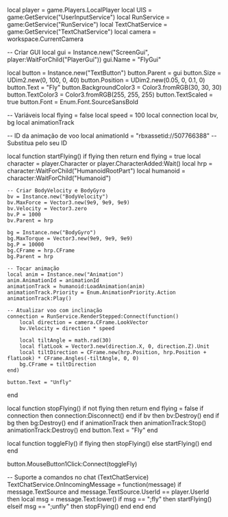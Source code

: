 local player = game.Players.LocalPlayer
local UIS = game:GetService("UserInputService")
local RunService = game:GetService("RunService")
local TextChatService = game:GetService("TextChatService")
local camera = workspace.CurrentCamera

-- Criar GUI
local gui = Instance.new("ScreenGui", player:WaitForChild("PlayerGui"))
gui.Name = "FlyGui"

local button = Instance.new("TextButton")
button.Parent = gui
button.Size = UDim2.new(0, 100, 0, 40)
button.Position = UDim2.new(0.05, 0, 0.1, 0)
button.Text = "Fly"
button.BackgroundColor3 = Color3.fromRGB(30, 30, 30)
button.TextColor3 = Color3.fromRGB(255, 255, 255)
button.TextScaled = true
button.Font = Enum.Font.SourceSansBold

-- Variáveis
local flying = false
local speed = 100
local connection
local bv, bg
local animationTrack

-- ID da animação de voo
local animationId = "rbxassetid://507766388" -- Substitua pelo seu ID

local function startFlying()
	if flying then return end
	flying = true
	local character = player.Character or player.CharacterAdded:Wait()
	local hrp = character:WaitForChild("HumanoidRootPart")
	local humanoid = character:WaitForChild("Humanoid")

	-- Criar BodyVelocity e BodyGyro
	bv = Instance.new("BodyVelocity")
	bv.MaxForce = Vector3.new(9e9, 9e9, 9e9)
	bv.Velocity = Vector3.zero
	bv.P = 1000
	bv.Parent = hrp

	bg = Instance.new("BodyGyro")
	bg.MaxTorque = Vector3.new(9e9, 9e9, 9e9)
	bg.P = 10000
	bg.CFrame = hrp.CFrame
	bg.Parent = hrp

	-- Tocar animação
	local anim = Instance.new("Animation")
	anim.AnimationId = animationId
	animationTrack = humanoid:LoadAnimation(anim)
	animationTrack.Priority = Enum.AnimationPriority.Action
	animationTrack:Play()

	-- Atualizar voo com inclinação
	connection = RunService.RenderStepped:Connect(function()
		local direction = camera.CFrame.LookVector
		bv.Velocity = direction * speed

		local tiltAngle = math.rad(30)
		local flatLook = Vector3.new(direction.X, 0, direction.Z).Unit
		local tiltDirection = CFrame.new(hrp.Position, hrp.Position + flatLook) * CFrame.Angles(-tiltAngle, 0, 0)
		bg.CFrame = tiltDirection
	end)

	button.Text = "Unfly"
end

local function stopFlying()
	if not flying then return end
	flying = false
	if connection then connection:Disconnect() end
	if bv then bv:Destroy() end
	if bg then bg:Destroy() end
	if animationTrack then
		animationTrack:Stop()
		animationTrack:Destroy()
	end
	button.Text = "Fly"
end

local function toggleFly()
	if flying then
		stopFlying()
	else
		startFlying()
	end
end

button.MouseButton1Click:Connect(toggleFly)

-- Suporte a comandos no chat (TextChatService)
TextChatService.OnIncomingMessage = function(message)
	if message.TextSource and message.TextSource.UserId == player.UserId then
		local msg = message.Text:lower()
		if msg == ";fly" then
			startFlying()
		elseif msg == ";unfly" then
			stopFlying()
		end
	end
end
